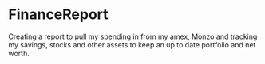 # FinanceReport
Creating a report to pull my spending in from my amex, Monzo and tracking my savings, stocks and other assets to keep an up to date portfolio and net worth.
